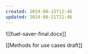 ```yaml
---
created: 2024-08-15T12:46
updated: 2024-08-21T21:46
---
```

![[fuel-saver-final.docx]]

[[Methods for use cases draft]]
